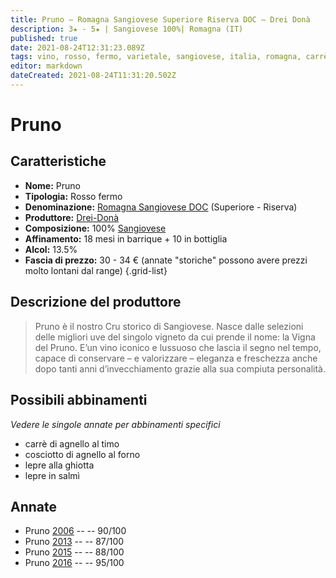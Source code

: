 ```yaml
---
title: Pruno – Romagna Sangiovese Superiore Riserva DOC – Drei Donà
description: 3★ - 5★ | Sangiovese 100%| Romagna (IT)
published: true
date: 2021-08-24T12:31:23.089Z
tags: vino, rosso, fermo, varietale, sangiovese, italia, romagna, carrè di agnello al timo, cosciotto di agnello al forno, lepre alla ghiotta, lepre in salmì, 30 - 34 €, 5 stelle
editor: markdown
dateCreated: 2021-08-24T11:31:20.502Z
---
```


# Pruno

## Caratteristiche
- **Nome:** Pruno
- **Tipologia:** Rosso fermo
- **Denominazione:** [Romagna Sangiovese DOC](/denominazioni/Italia/Romagna/DOC/Romagna-Sangiovese) (Superiore - Riserva)
- **Produttore:** [Drei-Donà](/produttori/Italia/Romagna/Drei-Dona) 
- **Composizione:** 100% [Sangiovese](/vitigni/Italia/bacca-nera/sangiovese)
- **Affinamento:** 18 mesi in barrique + 10 in bottiglia
- **Alcol:** 13.5%
- **Fascia di prezzo:** 30 - 34 € (annate "storiche" possono avere prezzi molto lontani dal range)
{.grid-list}

## Descrizione del produttore

> Pruno è il nostro Cru storico di Sangiovese. Nasce dalle selezioni delle migliori uve del singolo vigneto da cui prende il nome: la Vigna del Pruno. E’un vino iconico e lussuoso che lascia il segno nel tempo, capace di conservare – e valorizzare – eleganza e freschezza anche dopo tanti anni d’invecchiamento grazie alla sua compiuta personalità.

## Possibili abbinamenti
*Vedere le singole annate per abbinamenti specifici*

- carrè di agnello al timo
- cosciotto di agnello al forno
- lepre alla ghiotta
- lepre in salmì

## Annate
- Pruno [2006](/vini/Italia/Romagna/Drei-Dona/Pruno/2006) -- <span class="star-4"></span> -- 90/100
- Pruno [2013](/vini/Italia/Romagna/Drei-Dona/Pruno/2013) -- <span class="star-3"></span> -- 87/100
- Pruno [2015](/vini/Italia/Romagna/Drei-Dona/Pruno/2015) -- <span class="star-3"></span> -- 88/100
- Pruno [2016](/vini/Italia/Romagna/Drei-Dona/Pruno/2016) -- <span class="star-5"></span> -- 95/100